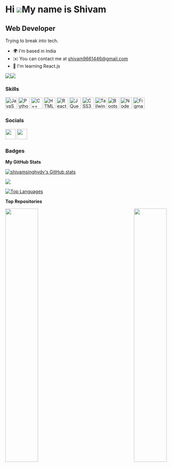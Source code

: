 Hi ![](https://user-images.githubusercontent.com/18350557/176309783-0785949b-9127-417c-8b55-ab5a4333674e.gif)My name is Shivam
==============================================================================================================================

Web Developer
-------------

Trying to break into tech.

* 🌍  I'm based in India
* ✉️  You can contact me at [shivam9661446@gmail.com](mailto:shivam9661446@gmail.com)
* 🧠  I'm learning React.js

<a href="https://www.github.com/shivamsinghydv" target="_blank" rel="noreferrer"><img
src="https://img.shields.io/github/followers/shivamsinghydv?logo=github&style=for-the-badge&color=0891b2&labelColor=134e4a" /></a><a href="https://www.twitter.com/shivamsinghydv" target="_blank" rel="noreferrer"><img
src="https://img.shields.io/twitter/follow/shivamsinghydv?logo=twitter&style=for-the-badge&color=0891b2&labelColor=134e4a"
/></a>
### Skills

<p align="left">
<a href="https://developer.mozilla.org/en-US/docs/Web/JavaScript" target="_blank" rel="noreferrer"><img src="https://raw.githubusercontent.com/danielcranney/readme-generator/main/public/icons/skills/javascript-colored.svg" width="36" height="36" alt="JavaScript" /></a>
<a href="https://www.python.org/" target="_blank" rel="noreferrer"><img src="https://raw.githubusercontent.com/danielcranney/readme-generator/main/public/icons/skills/python-colored.svg" width="36" height="36" alt="Python" /></a>
<a href="https://docs.microsoft.com/en-us/cpp/?view=msvc-170" target="_blank" rel="noreferrer"><img src="https://raw.githubusercontent.com/danielcranney/readme-generator/main/public/icons/skills/cplusplus-colored.svg" width="36" height="36" alt="C++" /></a>
<a href="https://developer.mozilla.org/en-US/docs/Glossary/HTML5" target="_blank" rel="noreferrer"><img src="https://raw.githubusercontent.com/danielcranney/readme-generator/main/public/icons/skills/html5-colored.svg" width="36" height="36" alt="HTML5" /></a>
<a href="https://reactjs.org/" target="_blank" rel="noreferrer"><img src="https://raw.githubusercontent.com/danielcranney/readme-generator/main/public/icons/skills/react-colored.svg" width="36" height="36" alt="React" /></a>
<a href="https://jquery.com/" target="_blank" rel="noreferrer"><img src="https://raw.githubusercontent.com/danielcranney/readme-generator/main/public/icons/skills/jquery-colored.svg" width="36" height="36" alt="JQuery" /></a>
<a href="https://www.w3.org/TR/CSS/#css" target="_blank" rel="noreferrer"><img src="https://raw.githubusercontent.com/danielcranney/readme-generator/main/public/icons/skills/css3-colored.svg" width="36" height="36" alt="CSS3" /></a>
<a href="https://tailwindcss.com/" target="_blank" rel="noreferrer"><img src="https://raw.githubusercontent.com/danielcranney/readme-generator/main/public/icons/skills/tailwindcss-colored.svg" width="36" height="36" alt="TailwindCSS" /></a>
<a href="https://getbootstrap.com/" target="_blank" rel="noreferrer"><img src="https://raw.githubusercontent.com/danielcranney/readme-generator/main/public/icons/skills/bootstrap-colored.svg" width="36" height="36" alt="Bootstrap" /></a>
<a href="https://nodejs.org/en/" target="_blank" rel="noreferrer"><img src="https://raw.githubusercontent.com/danielcranney/readme-generator/main/public/icons/skills/nodejs-colored.svg" width="36" height="36" alt="NodeJS" /></a>
<a href="https://www.figma.com/" target="_blank" rel="noreferrer"><img src="https://raw.githubusercontent.com/danielcranney/readme-generator/main/public/icons/skills/figma-colored.svg" width="36" height="36" alt="Figma" /></a>
</p>

### Socials

<p align="left"> <a href="https://www.github.com/shivamsinghydv" target="_blank" rel="noreferrer"><img src="https://raw.githubusercontent.com/danielcranney/readme-generator/main/public/icons/socials/github.svg" width="32" height="32" /></a> <a href="https://www.twitter.com/shivamsinghydv" target="_blank" rel="noreferrer"><img src="https://raw.githubusercontent.com/danielcranney/readme-generator/main/public/icons/socials/twitter.svg" width="32" height="32" /></a></p>

### Badges

<b>My GitHub Stats</b>

<a href="http://www.github.com/shivamsinghydv"><img src="https://github-readme-stats.vercel.app/api?username=shivamsinghydv&show_icons=true&hide=&count_private=true&title_color=0891b2&text_color=ffffff&icon_color=0891b2&bg_color=134e4a&hide_border=true&show_icons=true" alt="shivamsinghydv's GitHub stats" /></a>

<a href="http://www.github.com/shivamsinghydv"><img src="https://github-readme-streak-stats.herokuapp.com/?user=shivamsinghydv&stroke=ffffff&background=134e4a&ring=0891b2&fire=0891b2&currStreakNum=ffffff&currStreakLabel=0891b2&sideNums=ffffff&sideLabels=ffffff&dates=ffffff&hide_border=true" /></a>

<a href="https://github.com/shivamsinghydv" align="left"><img src="https://github-readme-stats.vercel.app/api/top-langs/?username=shivamsinghydv&langs_count=10&title_color=0891b2&text_color=ffffff&icon_color=0891b2&bg_color=134e4a&hide_border=true&locale=en&custom_title=Top%20%Languages" alt="Top Languages" /></a>

<b>Top Repositories</b>

<div width="100%" align="center"><a href="https://github.com/shivamsinghydv/twitter-banner " align="left"><img align="left" width="45%" src="https://github-readme-stats.vercel.app/api/pin/?username=shivamsinghydv&repo=twitter-banner&title_color=0891b2&text_color=ffffff&icon_color=0891b2&bg_color=134e4a&hide_border=true&locale=en" /></a><a href="https://github.com/shivamsinghydv/dev-portfolio" align="right"><img align="right" width="45%" src="https://github-readme-stats.vercel.app/api/pin/?username=shivamsinghydv&repo=dev-portfolio&title_color=0891b2&text_color=ffffff&icon_color=0891b2&bg_color=134e4a&hide_border=true&locale=en" /></a></div><br /><br /><br /><br /><br /><br /><br />
